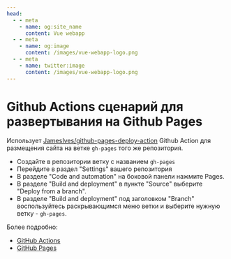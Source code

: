 ```yaml
---
head:
  - - meta
    - name: og:site_name
      content: Vue webapp
  - - meta
    - name: og:image
      content: /images/vue-webapp-logo.png
  - - meta
    - name: twitter:image
      content: /images/vue-webapp-logo.png
---
```


# Github Actions сценарий для развертывания на Github Pages

Использует [JamesIves/github-pages-deploy-action](https://github.com/JamesIves/github-pages-deploy-action) Github Action для размещения сайта на ветке `gh-pages` того же репозитория.

- Создайте в репозитории ветку с названием `gh-pages`
- Перейдите в раздел "Settings" вашего репозитория
- В разделе "Code and automation" на боковой панели нажмите Pages.
- В разделе "Build and deployment" в пункте "Source" выберите "Deploy from a branch".
- В разделе "Build and deployment" под заголовком "Branch" воспользуйтесь раскрывающимся меню ветки и выберите нужную ветку - `gh-pages`.

Более подробно: 

- [GitHub Actions](https://github.com/features/actions)
- [GitHub Pages](https://docs.github.com/ru/pages/quickstart)